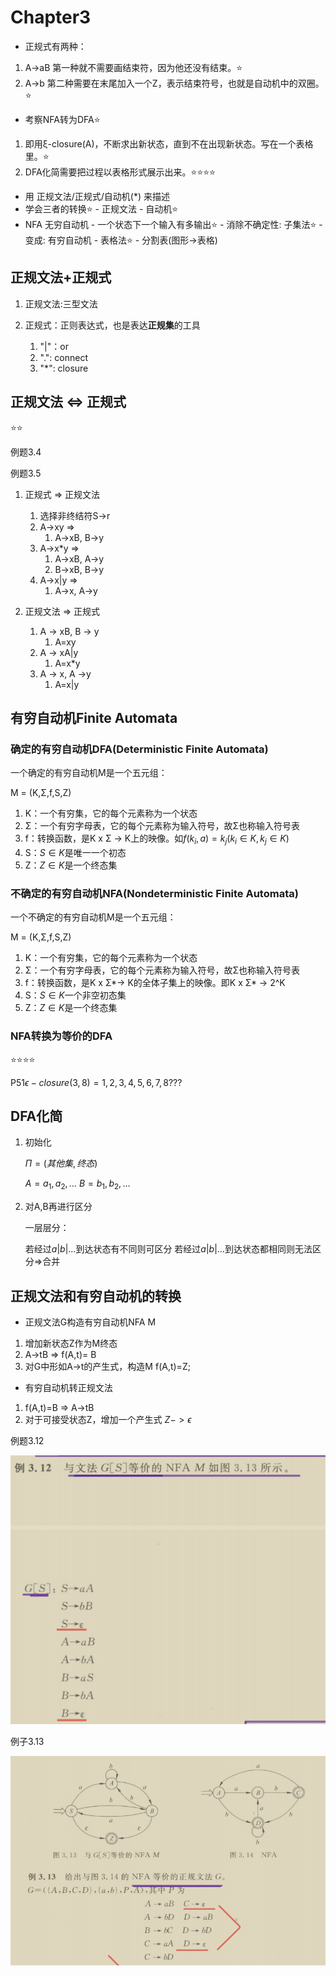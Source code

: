# Chapter3

- 正规式有两种：

1. A->aB  第一种就不需要画结束符，因为他还没有结束。⭐
2. A->b   第二种需要在末尾加入一个Z，表示结束符号，也就是自动机中的双圈。⭐

- 考察NFA转为DFA⭐

1. 即用ξ-closure(A)，不断求出新状态，直到不在出现新状态。写在一个表格里。⭐
2. DFA化简需要把过程以表格形式展示出来。⭐⭐⭐⭐

- 用 正规文法/正规式/自动机(\*) 来描述
- 学会三者的转换⭐
      - 正规文法 - 自动机⭐
- NFA 无穷自动机
      - 一个状态下一个输入有多输出⭐
      - 消除不确定性: 子集法⭐
          - 变成: 有穷自动机
      - 表格法⭐
      - 分割表(图形->表格)

## 正规文法+正规式

1. 正规文法:三型文法

2. 正规式：正则表达式，也是表达**正规集**的工具
   1. "|"：or
   2. ".": connect
   3. "*": closure

## 正规文法 <=> 正规式

⭐⭐

例题3.4

例题3.5

1. 正规式 => 正规文法
   1. 选择非终结符S->r
   2. A->xy =>
      1. A->xB, B->y
   3. A->x*y =>
      1. A->xB, A->y
      2. B->xB, B->y
   4. A->x|y =>
      1. A->x, A->y

2. 正规文法 => 正规式
   1. A -> xB, B -> y
      1. A=xy
   2. A -> xA|y
      1. A=x*y
   3. A -> x, A ->y
      1. A=x|y

## 有穷自动机Finite Automata

### 确定的有穷自动机DFA(Deterministic Finite Automata)

一个确定的有穷自动机M是一个五元组：

M = (K,Σ,f,S,Z)

1. K：一个有穷集，它的每个元素称为一个状态
2. Σ：一个有穷字母表，它的每个元素称为输入符号，故Σ也称输入符号表
3. f：转换函数，是K x Σ -> K上的映像。如$f(k_i,a) = k_j(k_i \in K,k_j \in K)$
4. S：$S\in K$是唯一一个初态
5. Z：$Z\in K$是一个终态集

### 不确定的有穷自动机NFA(Nondeterministic Finite Automata)

一个不确定的有穷自动机M是一个五元组：

M = (K,Σ,f,S,Z)

1. K：一个有穷集，它的每个元素称为一个状态
2. Σ：一个有穷字母表，它的每个元素称为输入符号，故Σ也称输入符号表
3. f：转换函数，是K x Σ*-> K的全体子集上的映像。即K x Σ* -> 2^K
4. S：$S\in K$一个非空初态集
5. Z：$Z\in K$是一个终态集

### NFA转换为等价的DFA

⭐⭐⭐⭐

P51$\epsilon-closure({3,8})={1,2,3,4,5,6,7,8}$???

## DFA化简

1. 初始化

    $\Pi = ({其他集},{终态})$

    $A={a_1,a_2,\dots}$
    $B={b_1,b_2,\dots}$

2. 对A,B再进行区分

    一层层分：

    若经过$a|b|\dots$到达状态有不同则可区分
    若经过$a|b|\dots$到达状态都相同则无法区分=>合并

## 正规文法和有穷自动机的转换

- 正规文法G构造有穷自动机NFA M

1. 增加新状态Z作为M终态
2. A->tB => f(A,t)= B
3. 对G中形如A->t的产生式，构造M f(A,t)=Z;

- 有穷自动机转正规文法

1. f(A,t)=B => A->tB
2. 对于可接受状态Z，增加一个产生式 $Z->\epsilon$

例题3.12

![20220604165908](https://raw.githubusercontent.com/Logible/Image/main/note_image/20220604165908.png)

例子3.13

![20220604165944](https://raw.githubusercontent.com/Logible/Image/main/note_image/20220604165944.png)
